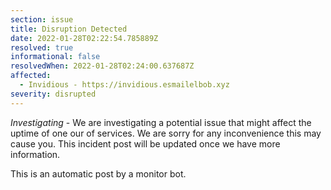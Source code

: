 ```yaml
---
section: issue
title: Disruption Detected
date: 2022-01-28T02:22:54.785889Z
resolved: true
informational: false
resolvedWhen: 2022-01-28T02:24:00.637687Z
affected:
  - Invidious - https://invidious.esmailelbob.xyz
severity: disrupted
---
```

*Investigating* - We are investigating a potential issue that might affect the uptime of one our of services. We are sorry for any inconvenience this may cause you. This incident post will be updated once we have more information.

This is an automatic post by a monitor bot.
        